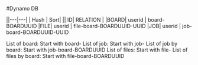 #Dynamo DB

||---|---|
| Hash | Sort|
|| ID| RELATION |
|BOARD| userid | board-BOARDUUID
|FILE| userid | file-board-BOARDUUID-UUID
|JOB| userid | job-board-BOARDUUID-UUID

List of board: Start with board-
List of job: Start with job-
List of job by board: Start with job-board-BOARDUUID
List of files: Start with file-
List of files by board: Start with file-board-BOARDUUID
